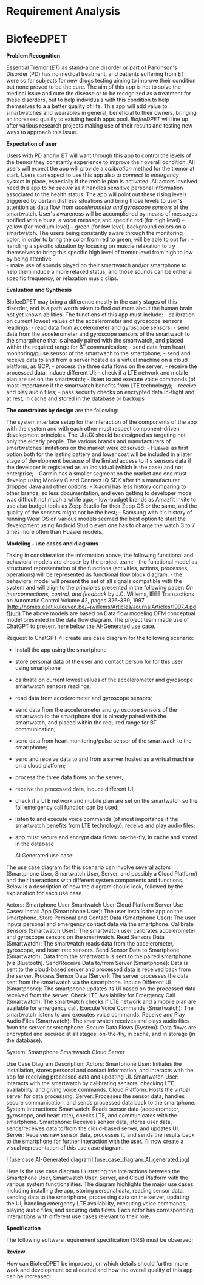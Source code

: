 # Requirement Analysis
# BiofeeDPET

**Problem Recognition**

Essential Tremor (_ET_) as stand-alone disorder or part of Parkinson's Disorder (PD) has no medical treatment, and patients suffering from ET were so far subjects for new drugs testing aiming to improve their condition but none proved to be the cure.
	The aim of this app is not to solve the medical issue and cure the disease or to be recognized as a treatment for these disorders, but to help individuals with this condition to help themselves to a a better quality of life.
	This app will add value to smartwatches and wearables in general, beneficial to their owners, bringing an increased quality to existing health apps pool.
	_BiofeeDPET_ will line up after various research projects making use of their results and testing new ways to approach this issue. 
 
**Expectation of user**

Users with PD and/or ET will want through this app to control the levels of the tremor they constantly experience to improve their overall condition.
	All users will expect the app will provide a _calibration_ method for the tremor at start. 
	Users can expect to use this app also to _connect to emergency system_ in place, especially if the mobile plan is activated.
	All actors involved need this app to _be secure_ as it handles sensitive personal information associated to the health status.
        The app will point out these rising levels triggered by certain distress situations and bring those levels to user's attention as data flow from _accelerometer and gyroscope sensors_ of the smartwatch.
        User's awareness will be accomplished by means of messages notified with a buzz, a vocal message and specific red (for high level) – yellow (for medium level) – green (for low level)  background colors on a smartwatch.
	The users being constantly aware through the monitoring color, in order to bring the color from red to green, will be able to opt for :
	- handling a specific situation by focusing on muscle relaxation to try themselves to bring this specific high level of tremor level from high to low by being attentive  
	- make use of sounds played on their smartwatch and/or smartphone to help them induce a more relaxed status, and those sounds can be either a specific frequency, or relaxation music clips.
 
**Evaluation and Synthesis**

BiofeeDPET may bring a difference mostly in the early stages of this disorder, and is a path worth taken to find out more about the human brain not yet known abilities.
	The functions of this app must include: 
        - calibration on current lowest values of the accelerometer and gyroscope sensors readings;
        - read data from accelerometer and gyroscope sensors;
        - send data from the accelerometer and gyroscope sensors of the smartwach to the smartphone that is already paired with the smartwatch, and placed within the required range for BT communication;
        - send data from heart monitoring/pulse sensor of the smartwach to the smartphone;
        - send and receive data to and from a server hosted as a virtual machine on a cloud platform, as GCP;
        - process the three data flows on the server;
        - receive the processed data, induce different UI;
        - check if a LTE network and mobile plan are set on the smartwatch;
        - listen to and execute voice commands (of most importance if the smartwatch benefits from LTE technology);
        - receive and play audio files;
        - pass security checks on encrypted data in-flight and at rest, in cache and stored in the database or backups
        
**The constraints by design** are the following:

The system interface setup for the interaction of the components of the app with the system and with each other must respect component-driven development principles.
	The UI/UX should be designed as targeting not only the elderly people.
 	The various brands and manufacturers of smartwatches limitations on the market were observed: 
  	- Huawei as first option both for the lasting battery and lower cost will be included in a later stage of development because of the limited access to it's sensors data if the developer is registered as an individual (which is the case) and not enterprise;
   	- Garmin has a smaller segment on the market and one must develop using Monkey C and Connect IQ SDK after this manufacturer dropped Java and other options;
    	- Xiaomi has less history comparing to other brands, so less documentation, and even getting to developer mode was difficult not much a while ago;
     	- low-budget brands as Amazfit invite to use also budget tools as Zepp Studio for their Zepp OS or the same, and the quality of the sensors might not be the best;
      	- Samsung with it's history of running Wear OS on various models seemed the best option to start the development using Android Studio even one has to charge the watch 3 to 7 times more often than Huawei models.


**Modeling - use cases and diagrams**

Taking in consideration the information above, the following functional and behavioral models are chosen by the project team: 
	- the functional model as structured representation of the functions (activities, actions, processes, operations) will be represented as functional flow block diagram.
 	- the behavioral model will present the set of all signals compatible with the system and will align to the principles presented in the following paper:  _On interconnections, control, and feedback_ by J.C. Willems, IEEE Transactions on Automatic Control Volume 42, pages 326-339, 1997 [http://homes.esat.kuleuven.be/~jwillems/Articles/JournalArticles/1997.4.pdf](url)
	The above models are based on Data flow modeling DFM conceptual model presented in the data flow diagram.
The project team made use of ChatGPT to present here below the AI-Generated use case.

Request to ChatGPT 4: create use case diagram for the following scenario: 
- install the app using the smartphone
- store personal data of the user and contact person for for this user using smartphone
- calibrate on current lowest values of the accelerometer and gyroscope smartwatch sensors readings;
- read data from accelerometer and gyroscope sensors;
- send data from the accelerometer and gyroscope sensors of the smartwach to the smartphone that is already paired with the smartwatch, and placed within the required range for BT communication;
- send data from heart monitoring/pulse sensor of the smartwach to the smartphone;
- send and receive data to and from a server hosted as a virtual machine on a cloud platform;
- process the three data flows on the server;
- receive the processed data, induce different UI;
- check if a LTE network and mobile plan are set on the smartwatch so the fall emergency call function can be used;
- listen to and execute voice commands (of most importance if the smartwatch benefits from LTE technology);
receive and play audio files;
- app must secure and encrypt data flows: on-the-fly, in cache and stored in the database

  AI Generated use case:

The use case diagram for this scenario can involve several actors (Smartphone User, Smartwatch User, Server, and possibly a Cloud Platform) and their interactions with different system components and functions. Below is a description of how the diagram should look, followed by the explanation for each use case.

Actors:
Smartphone User
Smartwatch User
Cloud Platform
Server
Use Cases:
Install App (Smartphone User): The user installs the app on the smartphone.
Store Personal and Contact Data (Smartphone User): The user inputs personal and emergency contact data via the smartphone.
Calibrate Sensors (Smartwatch User): The smartwatch user calibrates accelerometer and gyroscope sensors on the smartwatch.
Read Sensors Data (Smartwatch): The smartwatch reads data from the accelerometer, gyroscope, and heart rate sensors.
Send Sensor Data to Smartphone (Smartwatch): Data from the smartwatch is sent to the paired smartphone (via Bluetooth).
Send/Receive Data to/from Server (Smartphone): Data is sent to the cloud-based server and processed data is received back from the server.
Process Sensor Data (Server): The server processes the data sent from the smartwatch via the smartphone.
Induce Different UI (Smartphone): The smartphone updates its UI based on the processed data received from the server.
Check LTE Availability for Emergency Call (Smartwatch): The smartwatch checks if LTE network and a mobile plan are available for emergency call.
Execute Voice Commands (Smartwatch): The smartwatch listens to and executes voice commands.
Receive and Play Audio Files (Smartwatch): The smartwatch receives and plays audio files from the server or smartphone.
Secure Data Flows (System): Data flows are encrypted and secured at all stages: on-the-fly, in cache, and in storage (in the database).

System:
Smartphone
Smartwatch
Cloud Server

Use Case Diagram Description:
Actors:
Smartphone User: Initiates the installation, stores personal and contact information, and interacts with the app for receiving processed data and updating UI.
Smartwatch User: Interacts with the smartwatch by calibrating sensors, checking LTE availability, and giving voice commands.
Cloud Platform: Hosts the virtual server for data processing.
Server: Processes the sensor data, handles secure communication, and sends processed data back to the smartphone.
System Interactions:
Smartwatch: Reads sensor data (accelerometer, gyroscope, and heart rate), checks LTE, and communicates with the smartphone.
Smartphone: Receives sensor data, stores user data, sends/receives data to/from the cloud-based server, and updates UI.
Server: Receives raw sensor data, processes it, and sends the results back to the smartphone for further interaction with the user.
I’ll now create a visual representation of this use case diagram.

! [use case AI-Generated diagram] (use_case_diagram_AI_generated.jpg)

Here is the use case diagram illustrating the interactions between the Smartphone User, Smartwatch User, Server, and Cloud Platform with the various system functionalities. The diagram highlights the major use cases, including installing the app, storing personal data, reading sensor data, sending data to the smartphone, processing data on the server, updating the UI, handling emergency LTE availability, executing voice commands, playing audio files, and securing data flows. Each actor has corresponding interactions with different use cases relevant to their role.

  
 
**Specification** 

The following software requirement specification (SRS) must be observed: 
 
**Review**

How can BiofeeDPET be improved, on which details should further more work and development be allocated and how the overall quality of this app can be increased:

